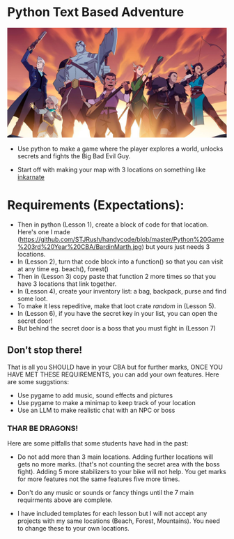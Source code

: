 
# Python Text Based Adventure
![Vox](Vox-Machina.jpg)

- Use python to make a game where the player explores a world, unlocks secrets and fights the Big Bad Evil Guy.

- Start off with making your map with 3 locations on something like [inkarnate](https://inkarnate.com/maps)


# Requirements (Expectations):
- Then in python (Lesson 1), create a block of code for that location. Here's one I made (https://github.com/STJRush/handycode/blob/master/Python%20Game%203rd%20Year%20CBA/BardinMarth.jpg) but yours just needs 3 locations.
- In (Lesson 2), turn that code block into a function() so that you can visit at any time eg. beach(), forest()
- Then in (Lesson 3) copy paste that function 2 more times so that you have 3 locations that link together.
- In (Lesson 4), create your inventory list: a bag, backpack, purse and find some loot.
- To make it less repeditive, make that loot crate *random* in (Lesson 5).
- In (Lesson 6), if you have the secret key in your list, you can open the secret door!
- But behind the secret door is a boss that you must fight in (Lesson 7)

## Don't stop there!

That is all you SHOULD have in your CBA but for further marks, ONCE YOU HAVE MET THESE REQUIREMENTS, you can add your own features. Here are some suggstions:

- Use pygame to add music, sound effects and pictures
- Use pygame to make a minimap to keep track of your location
- Use an LLM to make realistic chat with an NPC or boss

### THAR BE DRAGONS!

Here are some pitfalls that some students have had in the past:

- Do not add more than 3 main locations. Adding further locations will gets no more marks. (that's not counting the secret area with the boss fight). Adding 5 more stabilizers to your bike will not help. You get marks for more features not the same features five more times.

- Don't do any music or sounds or fancy things until the 7 main requirments above are complete. 

- I have included templates for each lesson but I will not accept any projects with my same locations (Beach, Forest, Mountains). You need to change these to your own locations.


